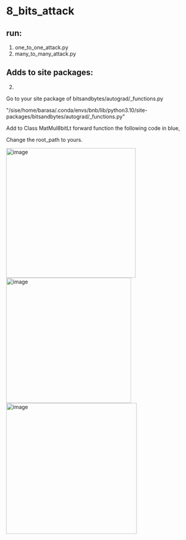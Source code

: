# 8_bits_attack

## run:
1. one_to_one_attack.py
2. many_to_many_attack.py


## Adds to site packages:


2.

Go to your site package of bitsandbytes/autograd/_functions.py

"/sise/home/barasa/.conda/envs/bnb/lib/python3.10/site-packages/bitsandbytes/autograd/_functions.py"  
  
Add to Class MatMul8bitLt forward function the following code in blue,

Change the root_path to yours.


<img width="347" alt="image" src="https://user-images.githubusercontent.com/96978735/233988476-b8aba004-c958-4aa5-8368-9fbd663cbf0f.png">

<img width="335" alt="image" src="https://user-images.githubusercontent.com/96978735/233988593-ed0faba5-95f8-4388-9894-8d8dd91d1734.png">

<img width="350" alt="image" src="https://user-images.githubusercontent.com/96978735/233989233-a307bc61-b641-43ba-a83e-3a975bde8065.png">

